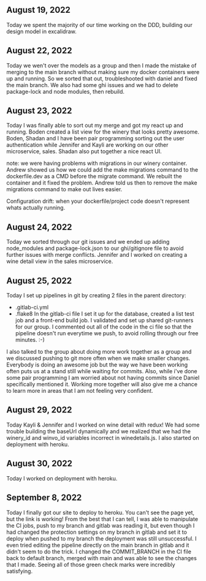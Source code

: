 

## August 19, 2022

Today we spent the majority of our time working on the DDD, building our design model in excalidraw. 

## August 22, 2022

Today we wen't over the models as a group and then I made the mistake of merging to the main branch without making sure my docker containers were up and running. So we sorted that out, troubleshooted with daniel and fixed the main branch. We also had some ghi issues and we had to delete package-lock and node modules, then rebuild. 

## August 23, 2022

Today I was finally able to sort out my merge and got my react up and running. Boden created a list view for the winery that looks pretty awesome. Boden, Shadan and I have been pair programming sorting out the user authentication while Jennifer and Kayli are working on our other microservice, sales. Shadan also put together a nice react UI.

note: we were having problems with migrations in our winery container. Andrew showed us how we could add the make migrations command to the dockerfile.dev as a CMD before the migrate command. We rebuilt the container and it fixed the problem. Andrew told us then to remove the make migrations command to make out lives easier. 

Configuration drift: when your dockerfile/project code doesn't represent whats actually running.

## August 24, 2022

Today we sorted through our git issues and we ended up adding node_modules and package-lock.json to our ghi/gitignore file to avoid further issues with merge conflicts. Jennifer and I worked on creating a wine detail view in the sales microservice. 

## August 25, 2022

Today I set up pipelines in git by creating 2 files in the parent directory:
- .gitlab-ci.yml
- .flake8
In the gitlab-ci file I set it up for the database, created a list test job and a front-end build job. I validated and set up shared git-runners for our group. I commented out all of the code in the ci file so that the pipeline doesn't run everytime we push, to avoid rolling through our free minutes. :-)

I also talked to the group about doing more work together as a group and we discussed pushing to git more often when we make smaller changes. Everybody is doing an awesome job but the way we have been working often puts us at a stand still while waiting for commits. Also, while i've done some pair programming I am worried about not having commits since Daniel specifically mentioned it. Working more together will also give me a chance to learn more in areas that I am not feeling very confident. 

## August 29, 2022

Today Kayli & Jennifer and I worked on wine detail with redux! We had some trouble building the baseUrl dynamically and we realized that we had the winery_id and winvo_id variables incorrect in winedetails.js. I also started on deployment with heroku. 

## August 30, 2022

Today I worked on deployment with heroku. 

## September 8, 2022

Today I finally got our site to deploy to heroku. You can't see the page yet, but the link is working! From the best that I can tell, I was able to manipulate the CI jobs, push to my branch and gitlab was reading it, but even though I had changed the protection settings on my branch in gitlab and set it to deploy when pushed to my branch the deployment was still unsuccessful. I even tried editing the pipeline directly on the main branch in gitlab and it didn't seem to do the trick. I changed the COMMIT_BRANCH in the CI file back to default branch, merged with main and was able to see the changes that I made. Seeing all of those green check marks were incredibly satisfying. 